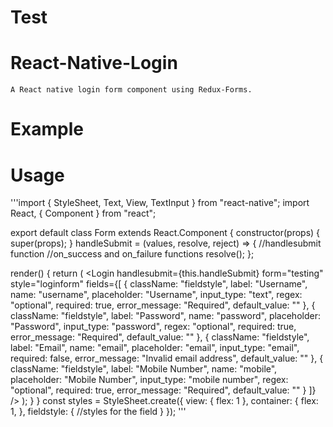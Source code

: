 # Test
# React-Native-Login
	A React native login form component using Redux-Forms.
 # Example
 
 
 
 
# Usage
 
'''import {
  StyleSheet,
  Text,
  View,
  TextInput
} from "react-native";
import React, { Component } from "react";

export default class Form extends React.Component {
  constructor(props) {
    super(props);
  }
  handleSubmit = (values, resolve, reject) => {
    //handlesubmit function
    //on_success and on_failure functions 
    resolve();
  };

  render() {
    return (
      <View style={styles.container}>
        <Login
          handlesubmit={this.handleSubmit}
          form="testing"
          style="loginform"
          fields={[
            {
              className: "fieldstyle",
              label: "Username",
              name: "username",
              placeholder: "Username",
              input_type: "text",
              regex: "optional",
              required: true,
              error_message: "Required",
              default_value: ""
            },
            {
              className: "fieldstyle",
              label: "Password",
              name: "password",
              placeholder: "Password",
              input_type: "password",
              regex: "optional",
              required: true,
              error_message: "Required",
              default_value: ""
            },
            {
              className: "fieldstyle",
              label: "Email",
              name: "email",
              placeholder: "email",
              input_type: "email",
              required: false,
              error_message: "Invalid email address",
              default_value: ""
            },
            {
              className: "fieldstyle",
              label: "Mobile Number",
              name: "mobile",
              placeholder: "Mobile Number",
              input_type: "mobile number",
              regex: "optional",
              required: true,
              error_message: "Required",
              default_value: ""
            }
          ]}
        />
      </View>
    );
  }
}
const styles = StyleSheet.create({
  view: {
    flex: 1
  },
  container: {
   flex: 1,
  },
  fieldstyle: {
   //styles for the field
  }
});
'''
